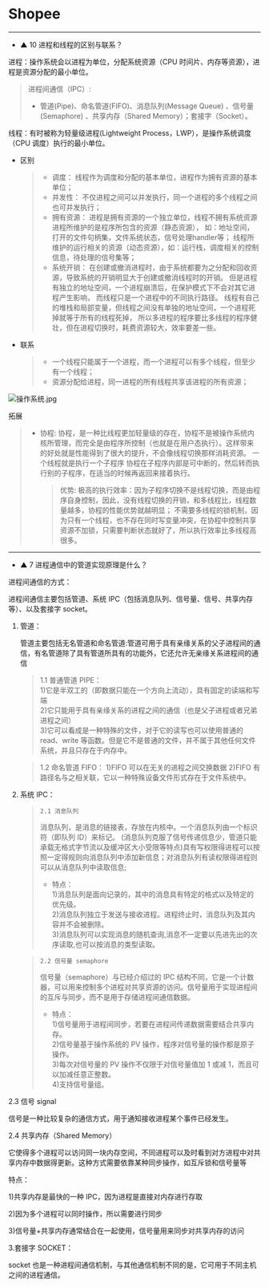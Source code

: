 # Shopee

---

- ▲ 10 进程和线程的区别与联系？

进程：操作系统会以进程为单位，分配系统资源（CPU 时间片、内存等资源），进程是资源分配的最小单位。

> 进程间通信（IPC）:
>
> - 管道(Pipe)、命名管道(FIFO)、消息队列(Message Queue) 、信号量(Semaphore) 、共享内存（Shared Memory）；套接字（Socket）。

线程：有时被称为轻量级进程(Lightweight Process，LWP），是操作系统调度（CPU 调度）执行的最小单位。

- 区别
  > - 调度：
        线程作为调度和分配的基本单位，进程作为拥有资源的基本单位；
  > - 并发性：
        不仅进程之间可以并发执行，同一个进程的多个线程之间也可并发执行；
  > - 拥有资源：
        进程是拥有资源的一个独立单位，线程不拥有系统资源
        进程所维护的是程序所包含的资源（静态资源）， 如：地址空间，打开的文件句柄集，文件系统状态，信号处理handler等；
        线程所维护的运行相关的资源（动态资源），如：运行栈，调度相关的控制信息，待处理的信号集等；
  > - 系统开销：
        在创建或撤消进程时，由于系统都要为之分配和回收资源，导致系统的开销明显大于创建或撤消线程时的开销。
        但是进程有独立的地址空间，一个进程崩溃后，在保护模式下不会对其它进程产生影响，
        而线程只是一个进程中的不同执行路径。
        线程有自己的堆栈和局部变量，但线程之间没有单独的地址空间，一个进程死掉就等于所有的线程死掉，
        所以多进程的程序要比多线程的程序健壮，但在进程切换时，耗费资源较大，效率要差一些。
- 联系
  > - 一个线程只能属于一个进程，而一个进程可以有多个线程，但至少有一个线程；
  > - 资源分配给进程，同一进程的所有线程共享该进程的所有资源；

![操作系统.jpg](http://5b0988e595225.cdn.sohucs.com/images/20180622/6765e36cc4604fba897976638af03524.jpeg "操作系统.jpg")

拓展

> - 协程:
>   协程，是一种比线程更加轻量级的存在，协程不是被操作系统内核所管理，而完全是由程序所控制（也就是在用户态执行）。这样带来的好处就是性能得到了很大的提升，不会像线程切换那样消耗资源。
>   一个线程就是执行一个子程序
>   协程在子程序内部是可中断的，然后转而执行别的子程序，在适当的时候再返回来接着执行。
>   > 优势:
>   > 极高的执行效率：因为子程序切换不是线程切换，而是由程序自身控制，因此，没有线程切换的开销，和多线程比，线程数量越多，协程的性能优势就越明显；
>   > 不需要多线程的锁机制，因为只有一个线程，也不存在同时写变量冲突，在协程中控制共享资源不加锁，只需要判断状态就好了，所以执行效率比多线程高很多。

---

- ▲ 7 进程通信中的管道实现原理是什么？

进程间通信的方式：

进程间通信主要包括管道、系统 IPC（包括消息队列、信号量、信号、共享内存等）、以及套接字 socket。

1.  管道：

    管道主要包括无名管道和命名管道:管道可用于具有亲缘关系的父子进程间的通信，有名管道除了具有管道所具有的功能外，它还允许无亲缘关系进程间的通信

    > 1.1 普通管道 PIPE：  
    > 1)它是半双工的（即数据只能在一个方向上流动），具有固定的读端和写端  
    > 2)它只能用于具有亲缘关系的进程之间的通信（也是父子进程或者兄弟进程之间）  
    > 3)它可以看成是一种特殊的文件，对于它的读写也可以使用普通的 read、write 等函数。但是它不是普通的文件，并不属于其他任何文件系统，并且只存在于内存中。

    > 1.2 命名管道 FIFO：
    > 1)FIFO 可以在无关的进程之间交换数据
    > 2)FIFO 有路径名与之相关联，它以一种特殊设备文件形式存在于文件系统中。

2.  系统 IPC：

    >     2.1 消息队列
    >
    > 消息队列，是消息的链接表，存放在内核中。一个消息队列由一个标识符（即队列 ID）来标记。 (消息队列克服了信号传递信息少，管道只能承载无格式字节流以及缓冲区大小受限等特点)具有写权限得进程可以按照一定得规则向消息队列中添加新信息；对消息队列有读权限得进程则可以从消息队列中读取信息;
    >
    > - 特点：  
    >    1)消息队列是面向记录的，其中的消息具有特定的格式以及特定的优先级。  
    >   2)消息队列独立于发送与接收进程。进程终止时，消息队列及其内容并不会被删除。  
    >    3)消息队列可以实现消息的随机查询,消息不一定要以先进先出的次序读取,也可以按消息的类型读取。

    >     2.2 信号量 semaphore
    >
    > 信号量（semaphore）与已经介绍过的 IPC 结构不同，它是一个计数器，可以用来控制多个进程对共享资源的访问。信号量用于实现进程间的互斥与同步，而不是用于存储进程间通信数据。
    >
    > - 特点：  
    >   1)信号量用于进程间同步，若要在进程间传递数据需要结合共享内存。  
    >   2)信号量基于操作系统的 PV 操作，程序对信号量的操作都是原子操作。  
    >   3)每次对信号量的 PV 操作不仅限于对信号量值加 1 或减 1，而且可以加减任意正整数。  
    >   4)支持信号量组。

2.3 信号 signal

信号是一种比较复杂的通信方式，用于通知接收进程某个事件已经发生。

2.4 共享内存（Shared Memory）

它使得多个进程可以访问同一块内存空间，不同进程可以及时看到对方进程中对共享内存中数据得更新。这种方式需要依靠某种同步操作，如互斥锁和信号量等

特点：

1)共享内存是最快的一种 IPC，因为进程是直接对内存进行存取

2)因为多个进程可以同时操作，所以需要进行同步

3)信号量+共享内存通常结合在一起使用，信号量用来同步对共享内存的访问

3.套接字 SOCKET：

socket 也是一种进程间通信机制，与其他通信机制不同的是，它可用于不同主机之间的进程通信。
